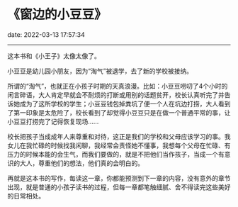 # 《窗边的小豆豆》
date: 2022-03-13 17:57:34

---

这本书和《小王子》太像太像了。

小豆豆是幼儿园小朋友，因为“淘气”被退学，去了新的学校被接纳。

所谓的“淘气”，也就正在小孩子时期的天真浪漫。比如：小豆豆唠叨了4个小时的闲言碎语，大人肯定早就会不耐烦的打断或用别的话题贫开，校长认真听完了并告诉她成为了这所学校的学生；小豆豆钱包掉粪坑了便一个人在坑边打捞，大人看到了第一印象是太危险了，校长看到了却觉得小豆豆只是在做一个普通平常的事，让小豆豆打捞完了记得恢复现场……

校长把孩子当成成年人来尊重和对待，这正是我们的学校和父母应该学习的事。我女儿在我忙碌的时候找我闲聊，我经常会责怪她不懂事，我想每个父母在忙碌、有压力的时候本能的会生气，而我们要做的，就是不把他们当作孩子，当成一个有意识的大人，尊重他们的想法，他们真的会明白的。

再就是这本书的写作，每读这一章，你都能预测到下一章的内容，没有意外的章节出现，就是普通的小孩子读书的过程，但每一章都笔触细腻、舍不得读完这些美好的日常相处。


